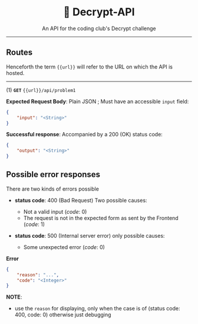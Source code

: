 <div align="center">
<h1>🔐 Decrypt-API </h1>

An API for the coding club's Decrypt challenge

</div>

---

## Routes

Henceforth the term `{{url}}` will refer to the URL on which the API is hosted.

---
(1) **`GET`** `{{url}}/api/problem1`

**Expected Request Body**: Plain JSON ; Must have an accessible `input` field:

```JSON
{
    "input": "<String>"
}
```

**Successful response**: Accompanied by a 200 (OK) status code:

```JSON
{
    "output": "<String>"
}
```

## Possible error responses

There are two kinds of errors possible

 - **status code**: 400 (Bad Request)
Two possible causes:
   - Not a valid input (*code*: 0)
   - The request is not in the expected form as sent by the Frontend (*code*: 1)

- **status code**: 500 (Internal server error)
only possible causes:
   - Some unexpected error (*code*: 0)

**Error**
```JSON
{
    "reason": "...",
    "code": "<Integer>"
}
```

**NOTE**: 
  - use the `reason` for displaying, only when the case is of (status code: 400, code: 0) otherwise just debugging
